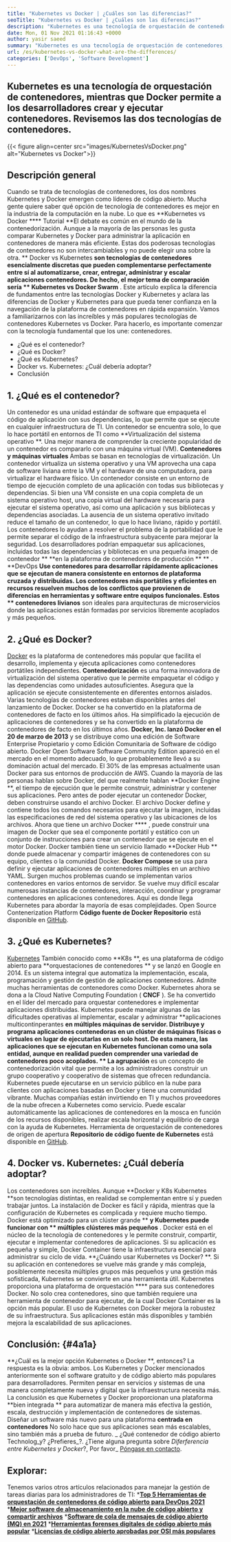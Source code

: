 ```yaml
---
title: "Kubernetes vs Docker | ¿Cuáles son las diferencias?" 
seoTitle: "Kubernetes vs Docker | ¿Cuáles son las diferencias?" 
description: "Kubernetes es una tecnología de orquestación de contenedores, mientras que Docker es una tecnología para crear y ejecutar contenedores. Revisemos Kubernetes vs Docker." 
date: Mon, 01 Nov 2021 01:16:43 +0000
author: yasir saeed
summary: "Kubernetes es una tecnología de orquestación de contenedores, mientras que Docker permite a los desarrolladores crear y ejecutar contenedores. Revisemos las dos tecnologías de contenedores." 
url: /es/kubernetes-vs-docker-what-are-the-differences/
categories: ['DevOps', 'Software Development']
---
```


## Kubernetes es una tecnología de orquestación de contenedores, mientras que Docker permite a los desarrolladores crear y ejecutar contenedores. Revisemos las dos tecnologías de contenedores.

{{< figure align=center src="images/KubernetesVsDocker.png" alt="Kubernetes vs Docker">}}


## **Descripción general**
Cuando se trata de tecnologías de contenedores, los dos nombres Kubernetes y Docker emergen como líderes de código abierto. Mucha gente quiere saber qué opción de tecnología de contenedores es mejor en la industria de la computación en la nube. Lo que es **Kubernetes vs Docker  ****  Tutorial  **El debate es común en el mundo de la contenedorización. Aunque a la mayoría de las personas les gusta comparar Kubernetes y Docker para administrar la aplicación en contenedores de manera más eficiente. Estas dos poderosas tecnologías de contenedores no son intercambiables y no puede elegir una sobre la otra. **  Docker vs Kubernetes  **son tecnologías de contenedores esencialmente discretas que pueden complementarse perfectamente entre sí al automatizarse, crear, entregar, administrar y escalar aplicaciones contenedores. De hecho, el mejor tema de comparación sería **  Kubernetes vs Docker Swarm** .
Este artículo explica la diferencia de fundamentos entre las tecnologías Docker y Kubernetes y aclara las diferencias de Docker y Kubernetes para que pueda tener confianza en la navegación de la plataforma de contenedores en rápida expansión. Vamos a familiarizarnos con las increíbles y más populares tecnologías de contenedores Kubernetes vs Docker. Para hacerlo, es importante comenzar con la tecnología fundamental que los une: contenedores.
  * ¿Qué es el contenedor?
  * ¿Qué es Docker?
  * ¿Qué es Kubernetes?
  * Docker vs. Kubernetes: ¿Cuál debería adoptar?
  * Conclusión

## 1. **¿Qué es el contenedor?** 
Un contenedor es una unidad estándar de software que empaqueta el código de aplicación con sus dependencias, lo que permite que se ejecute en cualquier infraestructura de TI. Un contenedor se encuentra solo, lo que lo hace portátil en entornos de TI como **Virtualización del sistema operativo **. Una mejor manera de comprender la creciente popularidad de un contenedor es compararlo con una máquina virtual (VM).  **Contenedores y máquinas virtuales**   Ambas se basan en tecnologías de virtualización. Un contenedor virtualiza un sistema operativo y una VM aprovecha una capa de software liviana entre la VM y el hardware de una computadora, para virtualizar el hardware físico.
Un contenedor consiste en un entorno de tiempo de ejecución completo de una aplicación con todas sus bibliotecas y dependencias. Si bien una VM consiste en una copia completa de un sistema operativo host, una copia virtual del hardware necesaria para ejecutar el sistema operativo, así como una aplicación y sus bibliotecas y dependencias asociadas. La ausencia de un sistema operativo invitado reduce el tamaño de un contenedor, lo que lo hace liviano, rápido y portátil. Los contenedores lo ayudan a resolver el problema de la portabilidad que le permite separar el código de la infraestructura subyacente para mejorar la seguridad. Los desarrolladores podrían empaquetar sus aplicaciones, incluidas todas las dependencias y bibliotecas en una pequeña imagen de contenedor ** **en la plataforma de contenedores de producción ** ** .
**DevOps  **Use contenedores para desarrollar rápidamente aplicaciones que se ejecutan de manera consistente en entornos de plataforma cruzada y distribuidas. Los contenedores más portátiles y eficientes en recursos resuelven muchos de los conflictos que provienen de diferencias en herramientas y software entre equipos funcionales. Estos **  contenedores livianos**  son ideales para arquitecturas de microservicios donde las aplicaciones están formadas por servicios libremente acoplados y más pequeños.

## 2. **¿Qué es Docker?** 
[Docker][1] es la plataforma de contenedores más popular que facilita el desarrollo, implementa y ejecuta aplicaciones como contenedores portátiles independientes. **Contenedorización**  es una forma innovadora de virtualización del sistema operativo que le permite empaquetar el código y las dependencias como unidades autosuficientes. Asegura que la aplicación se ejecute consistentemente en diferentes entornos aislados. Varias tecnologías de contenedores estaban disponibles antes del lanzamiento de Docker. Docker se ha convertido en la plataforma de contenedores de facto en los últimos años. Ha simplificado la ejecución de aplicaciones de contenedores y se ha convertido en la plataforma de contenedores de facto en los últimos años.
**Docker, Inc. lanzó Docker en el 20 de marzo de 2013**  y se distribuye como una edición de Software Enterprise Propietario y como Edición Comunitaria de Software de código abierto. Docker Open Software Software Community Edition apareció en el mercado en el momento adecuado, lo que probablemente llevó a su dominación actual del mercado. El 30% de las empresas actualmente usan Docker para sus entornos de producción de AWS.
Cuando la mayoría de las personas hablan sobre Docker, del que realmente hablan **Docker Engine **, el tiempo de ejecución que le permite construir, administrar y contener sus aplicaciones. Pero antes de poder ejecutar un contenedor Docker, deben construirse usando el archivo Docker. El archivo Docker define y contiene todos los comandos necesarios para ejecutar la imagen, incluidas las especificaciones de red del sistema operativo y las ubicaciones de los archivos. Ahora que tiene un archivo Docker  **** , puede construir una imagen de Docker que sea el componente portátil y estático con un conjunto de instrucciones para crear un contenedor que se ejecute en el motor Docker. Docker también tiene un servicio llamado  **Docker Hub **  donde puede almacenar y compartir imágenes de contenedores con su equipo, clientes o la comunidad Docker.  **Docker Compose**   se usa para definir y ejecutar aplicaciones de contenedores múltiples en un archivo YAML.
Surgen muchos problemas cuando se implementan varios contenedores en varios entornos de servidor. Se vuelve muy difícil escalar numerosas instancias de contenedores, interacción, coordinar y programar contenedores en aplicaciones contenedores. Aquí es donde llega Kubernetes para abordar la mayoría de esas complejidades. Open Source Contenerization Platform **Código fuente de Docker Repositorio**  está disponible en [GitHub][2].

## 3. **¿Qué es Kubernetes?** 
[Kubernetes][3] También conocido como **K8s **, es una plataforma de código abierto para  **orquestaciones de contenedores **  y se lanzó en Google en 2014. Es un sistema integral que automatiza la implementación, escala, programación y gestión de gestión de aplicaciones contenedores. Admite muchas herramientas de contenedores como Docker. Kubernetes ahora se dona a la Cloud Native Computing Foundation ( **CNCF**  ). Se ha convertido en el líder del mercado para orquestar contenedores e implementar aplicaciones distribuidas.
Kubernetes puede manejar algunas de las dificultades operativas al implementar, escalar y administrar **aplicaciones multicontinperantes  **en múltiples máquinas de servidor. Distribuye y programa aplicaciones contenedoras en un clúster de máquinas físicas o virtuales en lugar de ejecutarlas en un solo host. De esta manera, las aplicaciones que se ejecutan en Kubernetes funcionan como una sola entidad, aunque en realidad pueden comprender una variedad de contenedores poco acoplados. **  La agrupación**  es un concepto de contenedorización vital que permite a los administradores construir un grupo cooperativo y cooperativo de sistemas que ofrecen redundancia.
Kubernetes puede ejecutarse en un servicio público en la nube para clientes con aplicaciones basadas en Docker y tiene una comunidad vibrante. Muchas compañías están invirtiendo en TI y muchos proveedores de la nube ofrecen a Kubernetes como servicio. Puede escalar automáticamente las aplicaciones de contenedores en la mosca en función de los recursos disponibles, realizar escala horizontal y equilibrio de carga con la ayuda de Kubernetes. Herramienta de orquestación de contenedores de origen de apertura **Repositorio de código fuente de Kubernetes**  está disponible en [GitHub][4].

## 4. Docker vs. Kubernetes: ¿Cuál debería adoptar?
Los contenedores son increíbles. Aunque **Docker y K8s Kubernetes  **son tecnologías distintas, en realidad se complementan entre sí y pueden trabajar juntos. La instalación de Docker es fácil y rápida, mientras que la configuración de Kubernetes es complicada y requiere mucho tiempo. Docker está optimizado para un clúster grande **   **y Kubernetes puede funcionar con **  múltiples clústeres más pequeños** . Docker está en el núcleo de la tecnología de contenedores y le permite construir, compartir, ejecutar e implementar contenedores de aplicaciones. Si su aplicación es pequeña y simple, Docker Container tiene la infraestructura esencial para administrar su ciclo de vida.
**¿Cuándo usar Kubernetes vs Docker? **. Si su aplicación en contenedores se vuelve más grande y más compleja, posiblemente necesita múltiples grupos más pequeños y una gestión más sofisticada, Kubernetes se convierte en una herramienta útil. Kubernetes proporciona una plataforma de orquestación ****  para sus contenedores Docker. No solo crea contenedores, sino que también requiere una herramienta de contenedor para ejecutar, de la cual Docker Container es la opción más popular. El uso de Kubernetes con Docker mejora la robustez de su infraestructura. Sus aplicaciones están más disponibles y también mejora la escalabilidad de sus aplicaciones.

## **Conclusión:**    {#4a1a}
**¿Cuál es la mejor opción Kubernetes o Docker **, entonces? La respuesta es la obvia: ambos. Los Kubernetes y Docker mencionados anteriormente son el software gratuito y de código abierto más populares para desarrolladores. Permiten pensar en servicios y sistemas de una manera completamente nueva y digital que la infraestructura necesita más. La conclusión es que Kubernetes y Docker proporcionan una plataforma  **bien integrada **  para automatizar de manera más efectiva la gestión, escala, destrucción y implementación de contenedores de sistemas. Diseñar un software más nuevo para una plataforma  **centrada en contenedores**   No solo hace que sus aplicaciones sean más escalables, sino también más a prueba de futuro.
_ ¿Qué contenedor de código abierto Technolog_y? ¿Prefieres_?. ¿Tiene alguna pregunta sobre _Diferferencia entre Kubernetes y Docker_?, Por favor_ [Póngase en contacto][5].

## Explorar:
Tenemos varios otros artículos relacionados para manejar la gestión de tareas diarias para los administradores de TI:
  ***[Top 5 Herramientas de orquestación de contenedores de código abierto para DevOps 2021][6]** 
  ***[Mejor software de almacenamiento en la nube de código abierto y compartir archivos][7]** 
  ***[Software de cola de mensajes de código abierto (MQ) en 2021][8]** 
  ***[Herramientas forenses digitales de código abierto más popular][9]** 
  ***[Licencias de código abierto aprobadas por OSI más populares][10]** 

  
[1]: https://www.docker.com/
[2]: https://github.com/docker
[3]: https://kubernetes.io/
[4]: https://github.com/kubernetes/kubernetes
[5]: mailto:yasir.saeed@aspose.com
[6]: https://blog.containerize.com/devops/top-5-open-source-container-orchestration-tools-for-devops-in-2021/
[7]: https://products.containerize.com/backup-and-sync/
[8]: https://blog.containerize.com/message-queue-software/top-5-open-source-message-queue-software-in-2021/
[9]: https://blog.containerize.com/digital-forensic-tools/top-5-open-source-digital-forensic-tools-in-2021/
[10]: https://blog.containerize.com/licenses-standards/top-5-most-popular-osi-approved-open-source-licenses-of-2021/
